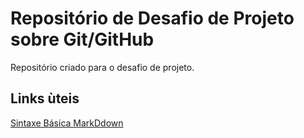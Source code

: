 # Repositório de Desafio de Projeto sobre Git/GitHub
Repositório criado para o desafio de projeto.

## Links ùteis
[Sintaxe Básica MarkDdown](https://www.markdownguide.org/basic-syntax/)
